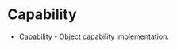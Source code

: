 <!--
order: 0
-->

# Capability

- [Capability](spec/README.md) - Object capability implementation.
